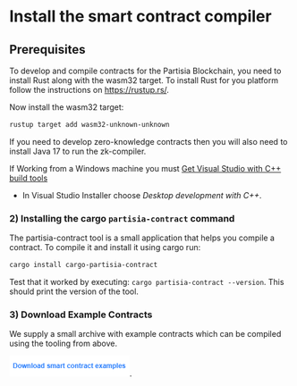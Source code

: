 # Install the smart contract compiler

## Prerequisites

To develop and compile contracts for the Partisia Blockchain, you need to install Rust along with the wasm32 target. 
To install Rust for you platform follow the instructions on https://rustup.rs/.

Now install the wasm32 target:

```bash
rustup target add wasm32-unknown-unknown
```

If you need to develop zero-knowledge contracts then you will also need to install Java 17 to run the zk-compiler.

If Working from a Windows machine you must [Get Visual Studio with C++  build tools](https://visualstudio.microsoft.com/downloads/) 
- In Visual Studio Installer choose *Desktop development with C++*.
 

### 2) Installing the cargo `partisia-contract` command

The partisia-contract tool is a small application that helps you compile a contract.
To compile it and install it using cargo run:

```bash
cargo install cargo-partisia-contract
```

Test that it worked by executing: `cargo partisia-contract --version`. This should print the version of the tool.

### 3) Download Example Contracts

We supply a small archive with example contracts which can be compiled using the tooling from above.

[![](alt_button.drawio.png)](LINK_TO_RUST_EXAMPLE_CONTRACTS).

